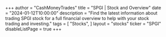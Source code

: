 +++
author = "CashMoneyTrades"
title = "SPGI | Stock and Overview"
date = "2024-01-12T10:00:00"
description = "Find the latest information about trading SPGI stock for a full financial overview to help with your stock trading and investing."
tags = [
   "Stocks",
]
layout = "stocks"
ticker = "SPGI"
disableListPage = true
+++
